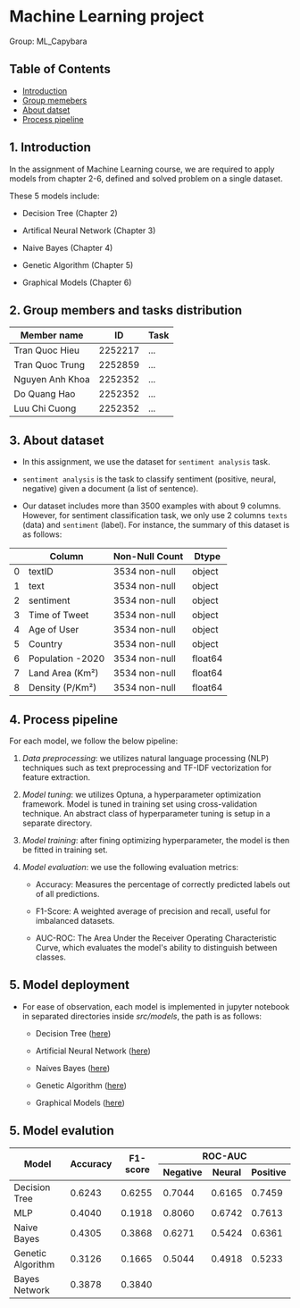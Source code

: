 # Machine Learning project

Group: ML_Capybara

## Table of Contents
- [Introduction](#1-dataset)
- [Group memebers](#2-group-members)
- [About datset](#3-dataset)
- [Process pipeline](#4-process-pipeline)

## 1. Introduction

In the assignment of Machine Learning course, we are required to apply models from chapter 2-6, defined and solved problem on a single dataset.

These 5 models include:

- Decision Tree (Chapter 2)

- Artifical Neural Network (Chapter 3)

- Naive Bayes (Chapter 4)

- Genetic Algorithm (Chapter 5)

- Graphical Models (Chapter 6)

## 2. Group members and tasks distribution

| Member name | ID | Task |
|----------|----------|----------|
| Tran Quoc Hieu | 2252217 | ... |
| Tran Quoc Trung | 2252859 | ... |
| Nguyen Anh Khoa | 2252352 | ... |
| Do Quang Hao | 2252352 | ... |
| Luu Chi Cuong | 2252352 | ... |

## 3. About dataset

- In this assignment, we use the dataset for `sentiment analysis` task.

- `sentiment analysis` is the task to classify sentiment (positive, neural, negative) given a document (a list of sentence).

- Our dataset includes more than 3500 examples with about 9 columns. However, for sentiment classification task, we only use 2 columns `texts` (data) and `sentiment` (label). For instance, the summary of this dataset is as follows:

|   | Column            | Non-Null Count | Dtype   |
|----|-------------------|---------------|-------- |
| 0  | textID           | 3534 non-null  | object  |
| 1  | text             | 3534 non-null  | object  |
| 2  | sentiment        | 3534 non-null  | object  |
| 3  | Time of Tweet    | 3534 non-null  | object  |
| 4  | Age of User      | 3534 non-null  | object  |
| 5  | Country          | 3534 non-null  | object  |
| 6  | Population -2020 | 3534 non-null  | float64 |
| 7  | Land Area (Km²)  | 3534 non-null  | float64 |
| 8  | Density (P/Km²)  | 3534 non-null  | float64 |

## 4. Process pipeline

For each model, we follow the below pipeline:

1. *Data preprocessing*: we utilizes natural language processing (NLP) techniques such as text preprocessing and TF-IDF vectorization for feature extraction.

2. *Model tuning*: we utilizes Optuna, a hyperparameter optimization framework. Model is tuned in training set using cross-validation technique. An abstract class of hyperparameter tuning is setup in a separate directory.

3. *Model training*: after fining optimizing hyperparameter, the model is then be fitted in training set.

4. *Model evaluation*: we use the following evaluation metrics:

    + Accuracy: Measures the percentage of correctly predicted labels out of all predictions.

    + F1-Score: A weighted average of precision and recall, useful for imbalanced datasets.
        
    + AUC-ROC: The Area Under the Receiver Operating Characteristic Curve, which evaluates the model's ability to distinguish between classes.


## 5. Model deployment

- For ease of observation, each model is implemented in jupyter notebook in separated directories inside *src/models*, the path is as follows:

    + Decision Tree ([here](src/models/decision_tree/README.md))

    + Artificial Neural Network ([here](src/models/MLP%20model/README.md))

    + Naives Bayes ([here](src/models/naive_bayes_model/README.md))

    + Genetic Algorithm ([here](src/models/genetic_algorithm/README.md))

    + Graphical Models ([here](src/models/BN%20model/))

## 5. Model evalution

<table>
    <thead>
        <tr>
            <th rowspan=2>Model</th>
            <th rowspan=2>Accuracy</th>
            <th rowspan=2>F1-score</th>
            <th colspan=3>ROC-AUC</th>
        </tr>
        <tr>
            <th>Negative</th>
            <th>Neural</th>
            <th>Positive</th>
        </tr>
    </thead>
    <tbody>
        <tr>
            <td>Decision Tree</td>
            <td>0.6243</td>
            <td>0.6255</td>
            <td>0.7044</td>
            <td>0.6165</td>
            <td>0.7459</td>
        </tr>
        <tr>
            <td>MLP</td>
            <td>0.4040</td>
            <td>0.1918</td>
            <td>0.8060</td>
            <td>0.6742</td>
            <td>0.7613</td>
        </tr>
        <tr>
            <td>Naive Bayes</td>
            <td>0.4305</td>
            <td>0.3868</td>
            <td>0.6271</td>
            <td>0.5424</td>
            <td>0.6361</td>
        </tr>
        <tr>
            <td>Genetic Algorithm</td>
            <td>0.3126</td>
            <td>0.1665</td>
            <td>0.5044</td>
            <td>0.4918</td>
            <td>0.5233</td>
        </tr>
        <tr>
            <td>Bayes Network</td>
            <td>0.3878</td>
            <td>0.3840</td>
            <td></td>
            <td></td>
            <td></td>
        </tr>
    </tbody>
</table>

